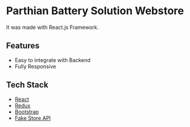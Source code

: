 # Parthian Battery Solution Webstore

It was made with React.js Framework.

## Features

- Easy to integrate with Backend
- Fully Responsive


## Tech Stack

* [React](https://reactjs.org/)
* [Redux](https://redux.js.org/)
* [Bootstrap](https://getbootstrap.com/)
* [Fake Store API](https://fakestoreapi.com/)



